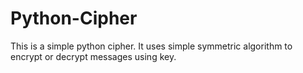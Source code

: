 # Python-Cipher
This is a simple python cipher. It uses simple symmetric algorithm to encrypt or decrypt messages using key. 
